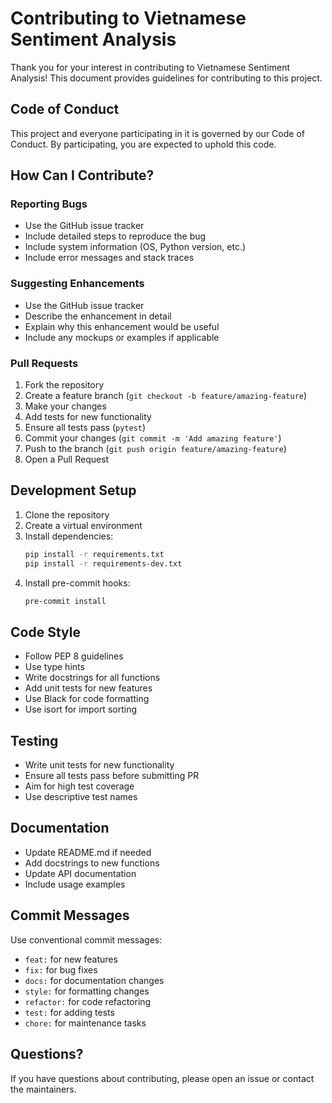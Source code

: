 # Contributing to Vietnamese Sentiment Analysis

Thank you for your interest in contributing to Vietnamese Sentiment Analysis! This document provides guidelines for contributing to this project.

## Code of Conduct

This project and everyone participating in it is governed by our Code of Conduct. By participating, you are expected to uphold this code.

## How Can I Contribute?

### Reporting Bugs

- Use the GitHub issue tracker
- Include detailed steps to reproduce the bug
- Include system information (OS, Python version, etc.)
- Include error messages and stack traces

### Suggesting Enhancements

- Use the GitHub issue tracker
- Describe the enhancement in detail
- Explain why this enhancement would be useful
- Include any mockups or examples if applicable

### Pull Requests

1. Fork the repository
2. Create a feature branch (`git checkout -b feature/amazing-feature`)
3. Make your changes
4. Add tests for new functionality
5. Ensure all tests pass (`pytest`)
6. Commit your changes (`git commit -m 'Add amazing feature'`)
7. Push to the branch (`git push origin feature/amazing-feature`)
8. Open a Pull Request

## Development Setup

1. Clone the repository
2. Create a virtual environment
3. Install dependencies:
   ```bash
   pip install -r requirements.txt
   pip install -r requirements-dev.txt
   ```
4. Install pre-commit hooks:
   ```bash
   pre-commit install
   ```

## Code Style

- Follow PEP 8 guidelines
- Use type hints
- Write docstrings for all functions
- Add unit tests for new features
- Use Black for code formatting
- Use isort for import sorting

## Testing

- Write unit tests for new functionality
- Ensure all tests pass before submitting PR
- Aim for high test coverage
- Use descriptive test names

## Documentation

- Update README.md if needed
- Add docstrings to new functions
- Update API documentation
- Include usage examples

## Commit Messages

Use conventional commit messages:
- `feat:` for new features
- `fix:` for bug fixes
- `docs:` for documentation changes
- `style:` for formatting changes
- `refactor:` for code refactoring
- `test:` for adding tests
- `chore:` for maintenance tasks

## Questions?

If you have questions about contributing, please open an issue or contact the maintainers.
